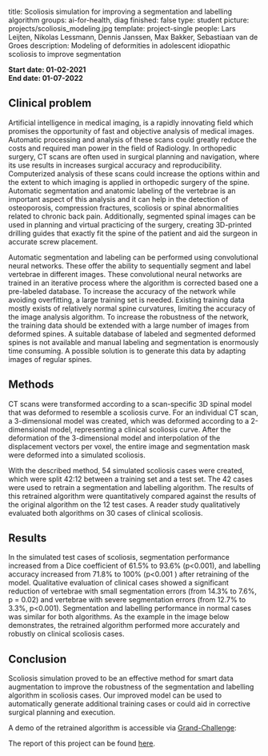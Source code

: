title: Scoliosis simulation for improving a segmentation and labelling algorithm
groups: ai-for-health, diag
finished: false
type: student
picture: projects/scoliosis_modeling.jpg
template: project-single
people: Lars Leijten, Nikolas Lessmann, Dennis Janssen, Max Bakker, Sebastiaan van de Groes
description: Modeling of deformities in adolescent idiopathic scoliosis to improve segmentation

**Start date: 01-02-2021** <br>
**End date: 01-07-2022**

## Clinical problem
Artificial intelligence in medical imaging, is a rapidly innovating field which promises the opportunity of fast and objective analysis of medical images. Automatic processing and analysis of these scans could greatly reduce the costs and required man power in the field of Radiology. In orthopedic surgery, CT scans are often used in surgical planning and navigation, where its use results in increases surgical accuracy and reproducibility. Computerized analysis of these scans could increase the options within and the extent to which imaging is applied in orthopedic surgery of the spine. Automatic segmentation and anatomic labeling of the vertebrae is an important aspect of this analysis and it can help in the detection of osteoporosis, compression fractures, scoliosis or spinal abnormalities related to chronic back pain. Additionally, segmented spinal images can be used in planning and virtual practicing of the surgery, creating 3D-printed drilling guides that exactly fit the spine of the patient and aid the surgeon in accurate screw placement. 

Automatic segmentation and labeling can be performed using convolutional neural networks. These offer the ability to sequentially segment and label vertebrae in different images. These convolutional neural networks are trained in an iterative process where the algorithm is corrected based one a pre-labeled database. To increase the accuracy of the network while avoiding overfitting, a large training set is needed. Existing training data mostly exists of relatively normal spine curvatures, limiting the accuracy of the image analysis algorithm. To increase the robustness of the network, the training data should be extended with a large number of images from deformed spines. A suitable database of labeled and segmented deformed spines is not available and manual labeling and segmentation is enormously time consuming. A possible solution is to generate this data by adapting images of regular spines. 

<!--![scoliosis-simulation]({{ IMGURL }}/images/projects/scoliosis_simulation_clinical_problem.png)-->

## Methods
CT scans were transformed according to a scan-specific 3D spinal model that was deformed to resemble a scoliosis curve. For an individual CT scan, a 3-dimensional model was created, which was deformed according to a 2-dimensional model, representing a clinical scoliosis curve. After the deformation of the 3-dimensional model and interpolation of the displacement vectors per voxel, the entire image and segmentation mask were deformed into a simulated scoliosis.

<!--![scoliosis-simulation]({{ IMGURL }}/images/projects/scoliosis_simulation_method.png)-->

With the described method, 54 simulated scoliosis cases were created, which were split 42:12 between a training set and a test set. The 42 cases were used to retrain a segmentation and labelling algorithm. The results of this retrained algorithm were quantitatively compared against the results of the original algorithm on the 12 test cases. A reader study qualitatively evaluated both algorithms on 30 cases of clinical scoliosis.

<!--![scoliosis-simulation]({{ IMGURL }}/images/projects/scoliosis_simulation_method_2.png)-->

## Results
In the simulated test cases of scoliosis, segmentation performance increased from a Dice coefficient of 61.5% to 93.6% (p<0.001), and labelling accuracy increased from 71.8% to 100% (p<0.001 ) after retraining of the model. Qualitative evaluation of clinical cases showed a significant reduction of vertebrae with small segmentation errors (from 14.3% to 7.6%, p = 0.02) and vertebrae with severe segmentation errors (from 12.7% to 3.3%, p<0.001). Segmentation and labelling performance in normal cases was similar for both algorithms. As the example in the image below demonstrates, the retrained algorithm performed more accurately and robustly on clinical scoliosis cases. 

<!--![scoliosis-simulation]({{ IMGURL }}/images/projects/scoliosis_simulation_results.png)-->

## Conclusion
Scoliosis simulation proved to be an effective method for smart data augmentation to improve the robustness of the segmentation and labelling algorithm in scoliosis cases. Our improved model can be used to automatically generate additional training cases or could aid in corrective surgical planning and execution. 

A demo of the retrained algorithm is accessible via [Grand-Challenge](https://grand-challenge.org/algorithms/vertebra-segmentation/):

The report of this project can be found [here](https://drive.google.com/file/d/1GUXhtXsTOu9n1nwQmMxxOuUiJspaDq5k/view?usp=sharing).

